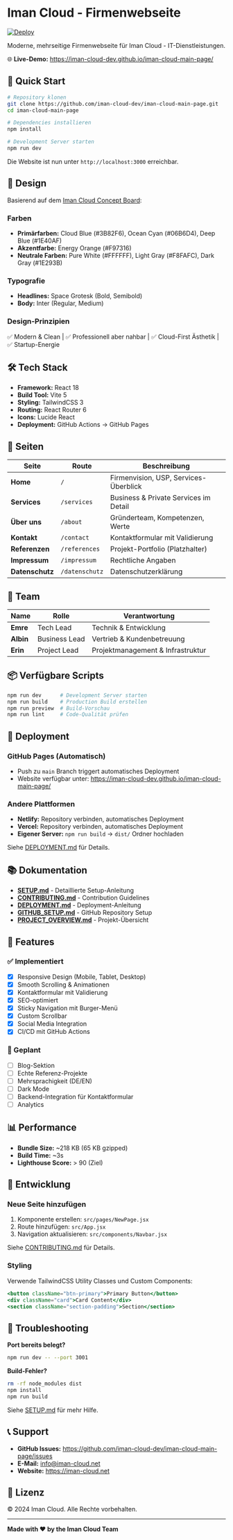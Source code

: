 # Iman Cloud - Firmenwebseite

[![Deploy](https://github.com/iman-cloud-dev/iman-cloud-main-page/actions/workflows/deploy.yml/badge.svg)](https://github.com/iman-cloud-dev/iman-cloud-main-page/actions/workflows/deploy.yml)

Moderne, mehrseitige Firmenwebseite für Iman Cloud - IT-Dienstleistungen.

🌐 **Live-Demo:** https://iman-cloud-dev.github.io/iman-cloud-main-page/

## 🚀 Quick Start

```bash
# Repository klonen
git clone https://github.com/iman-cloud-dev/iman-cloud-main-page.git
cd iman-cloud-main-page

# Dependencies installieren
npm install

# Development Server starten
npm run dev
```

Die Website ist nun unter `http://localhost:3000` erreichbar.

## 🎨 Design

Basierend auf dem [Iman Cloud Concept Board](https://9bd60c70-4265-44e4-ab0f-1ddb97b34e6c.iman-cloud.net/):

### Farben
- **Primärfarben:** Cloud Blue (#3B82F6), Ocean Cyan (#06B6D4), Deep Blue (#1E40AF)
- **Akzentfarbe:** Energy Orange (#F97316)
- **Neutrale Farben:** Pure White (#FFFFFF), Light Gray (#F8FAFC), Dark Gray (#1E293B)

### Typografie
- **Headlines:** Space Grotesk (Bold, Semibold)
- **Body:** Inter (Regular, Medium)

### Design-Prinzipien
✅ Modern & Clean | ✅ Professionell aber nahbar | ✅ Cloud-First Ästhetik | ✅ Startup-Energie

## 🛠️ Tech Stack

- **Framework:** React 18
- **Build Tool:** Vite 5
- **Styling:** TailwindCSS 3
- **Routing:** React Router 6
- **Icons:** Lucide React
- **Deployment:** GitHub Actions → GitHub Pages

## 📄 Seiten

| Seite | Route | Beschreibung |
|-------|-------|--------------|
| **Home** | `/` | Firmenvision, USP, Services-Überblick |
| **Services** | `/services` | Business & Private Services im Detail |
| **Über uns** | `/about` | Gründerteam, Kompetenzen, Werte |
| **Kontakt** | `/contact` | Kontaktformular mit Validierung |
| **Referenzen** | `/references` | Projekt-Portfolio (Platzhalter) |
| **Impressum** | `/impressum` | Rechtliche Angaben |
| **Datenschutz** | `/datenschutz` | Datenschutzerklärung |

## 👥 Team

| Name | Rolle | Verantwortung |
|------|-------|---------------|
| **Emre** | Tech Lead | Technik & Entwicklung |
| **Albin** | Business Lead | Vertrieb & Kundenbetreuung |
| **Erin** | Project Lead | Projektmanagement & Infrastruktur |

## 📦 Verfügbare Scripts

```bash
npm run dev      # Development Server starten
npm run build    # Production Build erstellen
npm run preview  # Build-Vorschau
npm run lint     # Code-Qualität prüfen
```

## 🚀 Deployment

### GitHub Pages (Automatisch)
- Push zu `main` Branch triggert automatisches Deployment
- Website verfügbar unter: https://iman-cloud-dev.github.io/iman-cloud-main-page/

### Andere Plattformen
- **Netlify:** Repository verbinden, automatisches Deployment
- **Vercel:** Repository verbinden, automatisches Deployment
- **Eigener Server:** `npm run build` → `dist/` Ordner hochladen

Siehe [DEPLOYMENT.md](DEPLOYMENT.md) für Details.

## 📚 Dokumentation

- **[SETUP.md](SETUP.md)** - Detaillierte Setup-Anleitung
- **[CONTRIBUTING.md](CONTRIBUTING.md)** - Contribution Guidelines
- **[DEPLOYMENT.md](DEPLOYMENT.md)** - Deployment-Anleitung
- **[GITHUB_SETUP.md](GITHUB_SETUP.md)** - GitHub Repository Setup
- **[PROJECT_OVERVIEW.md](PROJECT_OVERVIEW.md)** - Projekt-Übersicht

## 🎯 Features

### ✅ Implementiert
- [x] Responsive Design (Mobile, Tablet, Desktop)
- [x] Smooth Scrolling & Animationen
- [x] Kontaktformular mit Validierung
- [x] SEO-optimiert
- [x] Sticky Navigation mit Burger-Menü
- [x] Custom Scrollbar
- [x] Social Media Integration
- [x] CI/CD mit GitHub Actions

### 🔄 Geplant
- [ ] Blog-Sektion
- [ ] Echte Referenz-Projekte
- [ ] Mehrsprachigkeit (DE/EN)
- [ ] Dark Mode
- [ ] Backend-Integration für Kontaktformular
- [ ] Analytics

## 📊 Performance

- **Bundle Size:** ~218 KB (65 KB gzipped)
- **Build Time:** ~3s
- **Lighthouse Score:** > 90 (Ziel)

## 🔧 Entwicklung

### Neue Seite hinzufügen

1. Komponente erstellen: `src/pages/NewPage.jsx`
2. Route hinzufügen: `src/App.jsx`
3. Navigation aktualisieren: `src/components/Navbar.jsx`

Siehe [CONTRIBUTING.md](CONTRIBUTING.md) für Details.

### Styling

Verwende TailwindCSS Utility Classes und Custom Components:

```jsx
<button className="btn-primary">Primary Button</button>
<div className="card">Card Content</div>
<section className="section-padding">Section</section>
```

## 🐛 Troubleshooting

**Port bereits belegt?**
```bash
npm run dev -- --port 3001
```

**Build-Fehler?**
```bash
rm -rf node_modules dist
npm install
npm run build
```

Siehe [SETUP.md](SETUP.md) für mehr Hilfe.

## 📞 Support

- **GitHub Issues:** https://github.com/iman-cloud-dev/iman-cloud-main-page/issues
- **E-Mail:** info@iman-cloud.net
- **Website:** https://iman-cloud.net

## 📄 Lizenz

© 2024 Iman Cloud. Alle Rechte vorbehalten.

---

**Made with ❤️ by the Iman Cloud Team**